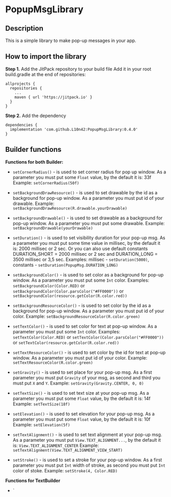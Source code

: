 # PopupMsgLibrary

## Description
This is a simple library to make pop-up messages in your app.

## How to import the library 
**Step 1.** Add the JitPack repository to your build file
Add it in your root build.gradle at the end of repositories:
```
allprojects {
  repositories {
    ...
    maven { url 'https://jitpack.io' }
  }
}
```

**Step 2.** Add the dependency
```
dependencies {
  implementation 'com.github.L10n42:PopupMsgLibrary:0.4.0'
}
```
## Builder functions
**Functions for both Builder:**
- `setCornerRadius()` - is used to set corner radius for pop up window. As a parameter you must put some `Float` value, by the default it is: 33f 
Example: `setCornerRadius(50f)`

- `setBackgroundDrawResource()` - is used to set drawable by the id as a background for pop-up window. As a parameter you must put id of your drawable. 
Example: `setBackgroundDrawResource(R.drawable.yourDrawable)`

- `setBackgroundDrawable()` - is used to set drawable as a background for pop-up window. As a parameter you must put some drawable.
Example: `setBackgroundDrawable(yourDrawable)`

- `setDuration()` - is used to set visibility duration for your pop-up msg. As a parameter you must put some time value in millisec, by the default it is: 2000 millisec or 2 sec. Or you can also use default constants DURATION_SHORT = 2000 millisec or 2 sec and DURATION_LONG = 3500 millisec or 3,5 sec.
Examples: 
millisec - `setDuration(5000)`,
constants - `setDuration(PopupMsg.DURATION_LONG)`

- `setBackgroundColor()` - is used to set color as a background for pop-up window. As a parameter you must put some `Int` color.
Examples: `setBackgroundColor(Color.RED)` or `setBackgroundColor(Color.parsColor("#FF0000"))` or `setBackgroundColor(resource.getColor(R.color.red))`

- `setBackgroundResourceColor()` - is used to set color by the id as a background for pop-up window. As a parameter you must put id of your color.
Example: `setBackgroundResourceColor(R.color.green)`

- `setTextColor()` - is used to set color for text at pop-up window. As a parameter you must put some `Int` color.
Examples: `setTextColor(Color.RED)` or `setTextColor(Color.parsColor("#FF0000"))` or `setTextColor(resource.getColor(R.color.red))`

- `setTextResourceColor()` - is used to set color by the id for text at pop-up window. As a parameter you must put id of your color.
Example: `setTextResourceColor(R.color.green)`

- `setGravity()` - is used to set place for your pop-up msg. As a first parameter you must put `Gravity` of your msg, as second and third you must put `X` and `Y`.
Example: `setGravity(Gravity.CENTER, 0, 0)`

- `setTextSize()` - is used to set text size at your pop-up msg. As a parameter you must put some `Float` value, by the default it is: 14f
Example: `setTextSize(18f)`

- `setElevation()` - is used to set elevation for your pop-up msg. As a parameter you must put some `Float` value, by the default it is: 10f
Example: `setElevation(5f)`

- `setTextAlignment()` - is used to set text alignment at your pop-up msg. As a parameter you must put `View.TEXT_ALIGNMENT...`, by the default it is: `View.TEXT_ALIGNMENT_CENTER`
Example: `setTextAlignment(View.TEXT_ALIGNMENT_VIEW_START)`

- `setStroke()` - is used to set a stroke for your pop-up window. As a first parameter you must put `Int` width of stroke, as second you must put `Int` color of stoke.
Example: `setStroke(4, Color.RED)`

**Functions for TextBuilder**
- `


